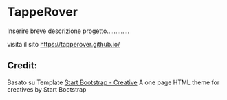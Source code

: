 # TappeRover

Inserire breve descrizione progetto.............

visita il sito  https://tapperover.github.io/ 



## Credit:
Basato su Template [Start Bootstrap - Creative](https://startbootstrap.com/themes/creative/) A one page HTML theme for creatives by Start Bootstrap
